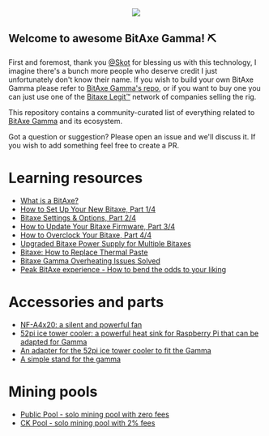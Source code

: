 <div align="center">
  <img src="https://github.com/user-attachments/assets/a358dd0d-3c31-419b-beb7-f600bb221962"/>
</div>

## Welcome to awesome BitAxe Gamma! ⛏️

First and foremost, thank you [@Skot](https://github.com/skot) for blessing us with this technology, I imagine there's a bunch more people who deserve credit I just unfortunately don't know their name. If you wish to build your own BitAxe Gamma please refer to [BitAxe Gamma's repo](https://github.com/skot/bitaxeGamma), or if you want to buy one you can just use one of the [Bitaxe Legit™](https://bitaxe.org/legit.html) network of companies selling the rig.

This repository contains a community-curated list of everything related to [BitAxe Gamma](https://github.com/skot/bitaxeGamma) and its ecosystem.

Got a question or suggestion? Please open an issue and we'll discuss it. If you wish to add something feel free to create a PR.

# Learning resources
- [What is a BitAxe?](https://www.youtube.com/watch?v=HU3VIdFM6TA)
- [How to Set Up Your New Bitaxe, Part 1/4](https://www.youtube.com/watch?v=HU3VIdFM6TA)
- [Bitaxe Settings & Options, Part 2/4](https://www.youtube.com/watch?v=a6h5D0vLya0)
- [How to Update Your Bitaxe Firmware, Part 3/4](https://www.youtube.com/watch?v=F5Qa7ZSALGs)
- [How to Overclock Your Bitaxe, Part 4/4](https://www.youtube.com/watch?v=7WqqKGaiTSc)
- [Upgraded Bitaxe Power Supply for Multiple Bitaxes](https://www.youtube.com/watch?v=hdeLD3GTb5A)
- [Bitaxe: How to Replace Thermal Paste](https://www.youtube.com/watch?v=vkcxQP96MpY)
- [Bitaxe Gamma Overheating Issues Solved](https://www.youtube.com/shorts/tHYgXdAHAV8)
- [Peak BitAxe experience - How to bend the odds to your liking](https://youtu.be/9b328GiJrQM?si=auZ2Jth1gcUjRr-d&t=3160)

# Accessories and parts
-  [NF-A4x20: a silent and powerful fan](https://noctua.at/en/nf-a4x20-flx)
-  [52pi ice tower cooler: a powerful heat sink for Raspberry Pi that can be adapted for Gamma](https://52pi.com/collections/ice-tower-cooler-1)
-  [An adapter for the 52pi ice tower cooler to fit the Gamma](https://www.thingiverse.com/thing:6861518)
-  [A simple stand for the gamma](https://www.thingiverse.com/thing:6872918)

# Mining pools
- [Public Pool - solo mining pool with zero fees](https://web.public-pool.io)
- [CK Pool - solo mining pool with 2% fees](https://solo.ckpool.org)
